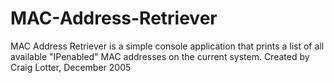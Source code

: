 MAC-Address-Retriever
=====================

MAC Address Retriever is a simple console application that prints a list of all available "IPenabled" MAC addresses on the current system. Created by Craig Lotter, December 2005
